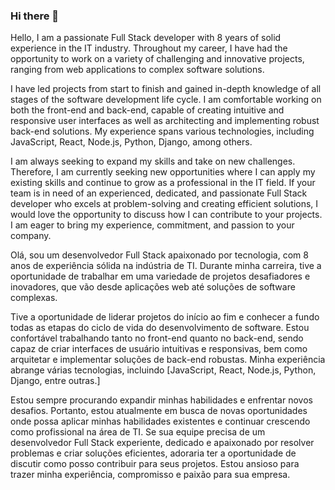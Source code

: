### Hi there 👋

Hello, I am a passionate Full Stack developer with 8 years of solid experience in the IT industry. Throughout my career, I have had the opportunity to work on a variety of challenging and innovative projects, ranging from web applications to complex software solutions.

I have led projects from start to finish and gained in-depth knowledge of all stages of the software development life cycle. I am comfortable working on both the front-end and back-end, capable of creating intuitive and responsive user interfaces as well as architecting and implementing robust back-end solutions. My experience spans various technologies, including JavaScript, React, Node.js, Python, Django, among others.

I am always seeking to expand my skills and take on new challenges. Therefore, I am currently seeking new opportunities where I can apply my existing skills and continue to grow as a professional in the IT field. If your team is in need of an experienced, dedicated, and passionate Full Stack developer who excels at problem-solving and creating efficient solutions, I would love the opportunity to discuss how I can contribute to your projects. I am eager to bring my experience, commitment, and passion to your company.

Olá, sou um desenvolvedor Full Stack apaixonado por tecnologia, com 8 anos de experiência sólida na indústria de TI. Durante minha carreira, tive a oportunidade de trabalhar em uma variedade de projetos desafiadores e inovadores, que vão desde aplicações web até soluções de software complexas.

Tive a oportunidade de liderar projetos do início ao fim e conhecer a fundo todas as etapas do ciclo de vida do desenvolvimento de software. Estou confortável trabalhando tanto no front-end quanto no back-end, sendo capaz de criar interfaces de usuário intuitivas e responsivas, bem como arquitetar e implementar soluções de back-end robustas. Minha experiência abrange várias tecnologias, incluindo [JavaScript, React, Node.js, Python, Django, entre outras.]

Estou sempre procurando expandir minhas habilidades e enfrentar novos desafios. Portanto, estou atualmente em busca de novas oportunidades onde possa aplicar minhas habilidades existentes e continuar crescendo como profissional na área de TI. Se sua equipe precisa de um desenvolvedor Full Stack experiente, dedicado e apaixonado por resolver problemas e criar soluções eficientes, adoraria ter a oportunidade de discutir como posso contribuir para seus projetos. Estou ansioso para trazer minha experiência, compromisso e paixão para sua empresa.

